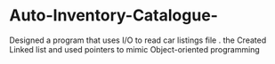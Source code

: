 # Auto-Inventory-Catalogue-
Designed a program that uses I/O to read car listings file . the Created Linked list and used pointers to mimic Object-oriented programming
